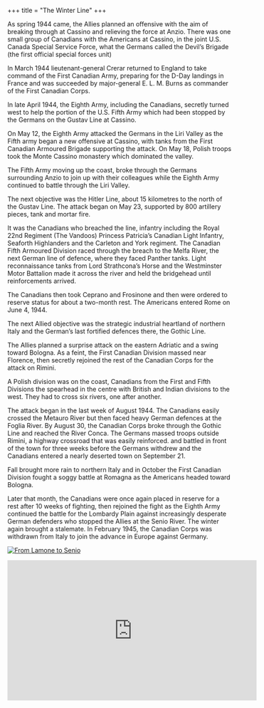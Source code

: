 +++
title = "The Winter Line"
+++

As spring 1944 came, the Allies planned an offensive with the aim of breaking through at Cassino and relieving the force at Anzio. There was one small group of Canadians with the Americans at Cassino, in the joint U.S. Canada Special Service Force, what the Germans called the Devil’s Brigade (the first official special forces unit)

In March 1944 lieutenant-general Crerar returned to England to take command of the First Canadian Army, preparing for the D-Day landings in France and was succeeded by major-general E. L. M. Burns as commander of the First Canadian Corps.

In late April 1944, the Eighth Army, including the Canadians, secretly turned west to help the portion of the U.S. Fifth Army which had been stopped by the Germans on the Gustav Line at Cassino.

On May 12, the Eighth Army attacked the Germans in the Liri Valley as the Fifth army began a new offensive at Cassino, with tanks from the First Canadian Armoured Brigade supporting the attack. On May 18, Polish troops took the Monte Cassino monastery which dominated the valley.

The Fifth Army moving up the coast, broke through the Germans surrounding Anzio to join up with their colleagues while the Eighth Army continued to battle through the Liri Valley.

The next objective was the Hitler Line, about 15 kilometres to the north of the Gustav Line. The attack began on May 23, supported by 800 artillery pieces, tank and mortar fire.

It was the Canadians who breached the line, infantry including the Royal 22nd Regiment (The Vandoos) Princess Patricia’s Canadian Light Infantry, Seaforth Highlanders and the Carleton and York regiment. The Canadian Fifth Armoured Division raced through the breach to the Melfa River, the next German line of defence, where they faced Panther tanks. Light reconnaissance tanks from Lord Strathcona’s Horse and the Westminster Motor Battalion made it across the river and held the bridgehead until reinforcements arrived.

The Canadians then took Ceprano and Frosinone and then were ordered to reserve status for about a two-month rest. The Americans entered Rome on June 4, 1944.

The next Allied objective was the strategic industrial heartland of northern Italy and the German’s last fortified defences there, the Gothic Line.

The Allies planned a surprise attack on the eastern Adriatic and a swing toward Bologna. As a feint, the First Canadian Division massed near Florence, then secretly rejoined the rest of the Canadian Corps for the attack on Rimini.

A Polish division was on the coast, Canadians from the First and Fifth Divisions the spearhead in the centre with British and Indian divisions to the west. They had to cross six rivers, one after another.

The attack began in the last week of August 1944. The Canadians easily crossed the Metauro River but then faced heavy German defences at the Foglia River. By August 30, the Canadian Corps broke through the Gothic Line and reached the River Conca. The Germans massed troops outside Rimini, a highway crossroad that was easily reinforced. and battled in front of the town for three weeks before the Germans withdrew and the Canadians entered a nearly deserted town on September 21.

Fall brought more rain to northern Italy and in October the First Canadian Division fought a soggy battle at Romagna as the Americans headed toward Bologna.

Later that month, the Canadians were once again placed in reserve for a rest after 10 weeks of fighting, then rejoined the fight as the Eighth Army continued the battle for the Lombardy Plain against increasingly desperate German defenders who stopped the Allies at the Senio River. The winter again brought a stalemate. In February 1945, the Canadian Corps was withdrawn from Italy to join the advance in Europe against Germany.

[![From Lamone to Senio](https://img.youtube.com/vi/OB09QpB0z10/0.jpg)](https://www.youtube.com/watch?v=OB09QpB0z10)


<iframe width="560" height="315" src="https://www.youtube.com/embed/OB09QpB0z10" frameborder="0" allowfullscreen></iframe>

